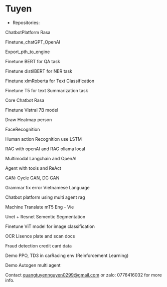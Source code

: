 # Tuyen
- Repositories:

ChatbotPlatform Rasa

Finetune_chatGPT_OpenAI 

Export_pth_to_engine 

Finetune BERT for QA task

Finetune distilBERT for NER task

Finetune xlmRoberta for Text Classification

Finetune T5 for text Summarization task

Core Chatbot Rasa

Finetune Vistral 7B model 

Draw Heatmap person

FaceRecognition

Human action Recognition use LSTM

RAG with openAI and RAG ollama local

Multimodal Langchain and OpenAI

Agent with tools and ReAct 

GAN: Cycle GAN, DC GAN

Grammar fix error Vietnamese Language

Chatbot platform using multi agent rag

Machine Translate mT5 Eng - Vie

Unet + Resnet Sementic Segmentation

Finetune ViT model for image classification

OCR Lisence plate and scan docs

Fraud detection credit card data

Demo PPO, TD3 in carRacing env (Reinforcement Learning)

Demo Autogen multi agent

Contact quangtuyennguyen0299@gmail.com or zalo: 0776416032 for more info.
